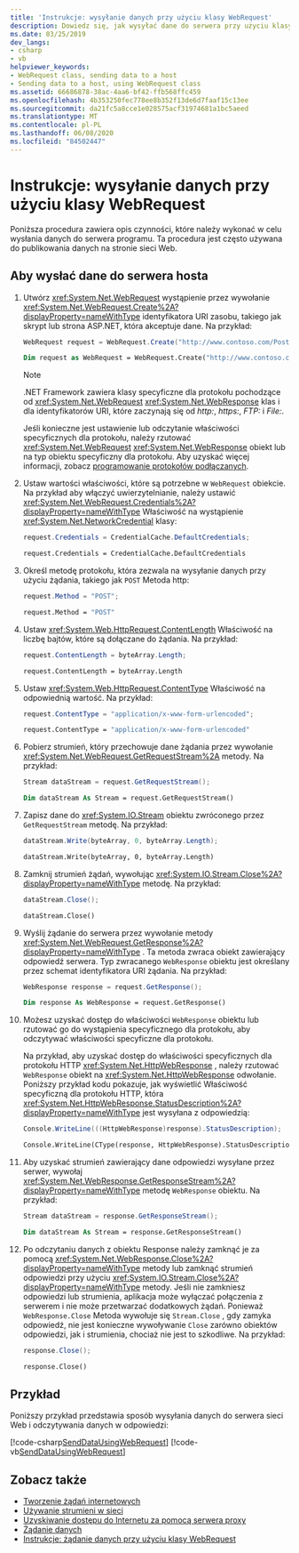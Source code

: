 ```yaml
---
title: 'Instrukcje: wysyłanie danych przy użyciu klasy WebRequest'
description: Dowiedz się, jak wysyłać dane do serwera przy użyciu klasy WebRequest w .NET Framework. Ta procedura jest często używana do publikowania danych na stronie sieci Web.
ms.date: 03/25/2019
dev_langs:
- csharp
- vb
helpviewer_keywords:
- WebRequest class, sending data to a host
- Sending data to a host, using WebRequest class
ms.assetid: 66686878-38ac-4aa6-bf42-ffb568ffc459
ms.openlocfilehash: 4b353250fec778ee8b352f13de6d7faaf15c13ee
ms.sourcegitcommit: da21fc5a8cce1e028575acf31974681a1bc5aeed
ms.translationtype: MT
ms.contentlocale: pl-PL
ms.lasthandoff: 06/08/2020
ms.locfileid: "84502447"
---
```

# <a name="how-to-send-data-by-using-the-webrequest-class"></a>Instrukcje: wysyłanie danych przy użyciu klasy WebRequest

Poniższa procedura zawiera opis czynności, które należy wykonać w celu wysłania danych do serwera programu. Ta procedura jest często używana do publikowania danych na stronie sieci Web.

## <a name="to-send-data-to-a-host-server"></a>Aby wysłać dane do serwera hosta

1. Utwórz <xref:System.Net.WebRequest> wystąpienie przez wywołanie <xref:System.Net.WebRequest.Create%2A?displayProperty=nameWithType> identyfikatora URI zasobu, takiego jak skrypt lub strona ASP.NET, która akceptuje dane. Na przykład:

    ```csharp
    WebRequest request = WebRequest.Create("http://www.contoso.com/PostAccepter.aspx");
    ```

    ```vb
    Dim request as WebRequest = WebRequest.Create("http://www.contoso.com/PostAccepter.aspx")
    ```

    > [!NOTE]
    > .NET Framework zawiera klasy specyficzne dla protokołu pochodzące od <xref:System.Net.WebRequest> <xref:System.Net.WebResponse> klas i dla identyfikatorów URI, które zaczynają się od *http:*, *https:*, *FTP:* i *File:*.

    Jeśli konieczne jest ustawienie lub odczytanie właściwości specyficznych dla protokołu, należy rzutować <xref:System.Net.WebRequest> <xref:System.Net.WebResponse> obiekt lub na typ obiektu specyficzny dla protokołu. Aby uzyskać więcej informacji, zobacz [programowanie protokołów podłączanych](programming-pluggable-protocols.md).

2. Ustaw wartości właściwości, które są potrzebne w `WebRequest` obiekcie. Na przykład aby włączyć uwierzytelnianie, należy ustawić <xref:System.Net.WebRequest.Credentials%2A?displayProperty=nameWithType> Właściwość na wystąpienie <xref:System.Net.NetworkCredential> klasy:

    ```csharp
    request.Credentials = CredentialCache.DefaultCredentials;
    ```

    ```vb
    request.Credentials = CredentialCache.DefaultCredentials
    ```

3. Określ metodę protokołu, która zezwala na wysyłanie danych przy użyciu żądania, takiego jak `POST` Metoda http:

    ```csharp
    request.Method = "POST";
    ```

    ```vb
    request.Method = "POST"
    ```

4. Ustaw <xref:System.Web.HttpRequest.ContentLength> Właściwość na liczbę bajtów, które są dołączane do żądania. Na przykład:

    ```csharp
    request.ContentLength = byteArray.Length;
    ```

    ```vb
    request.ContentLength = byteArray.Length
    ```

5. Ustaw <xref:System.Web.HttpRequest.ContentType> Właściwość na odpowiednią wartość. Na przykład:

    ```csharp
    request.ContentType = "application/x-www-form-urlencoded";
    ```

    ```vb
    request.ContentType = "application/x-www-form-urlencoded"
    ```

6. Pobierz strumień, który przechowuje dane żądania przez wywołanie <xref:System.Net.WebRequest.GetRequestStream%2A> metody. Na przykład:

    ```csharp
    Stream dataStream = request.GetRequestStream();
    ```

    ```vb
    Dim dataStream As Stream = request.GetRequestStream()
    ```

7. Zapisz dane do <xref:System.IO.Stream> obiektu zwróconego przez `GetRequestStream` metodę. Na przykład:

    ```csharp
    dataStream.Write(byteArray, 0, byteArray.Length);
    ```

    ```vb
    dataStream.Write(byteArray, 0, byteArray.Length)
    ```

8. Zamknij strumień żądań, wywołując <xref:System.IO.Stream.Close%2A?displayProperty=nameWithType> metodę. Na przykład:

    ```csharp
    dataStream.Close();
    ```

    ```vb
    dataStream.Close()
    ```

9. Wyślij żądanie do serwera przez wywołanie metody <xref:System.Net.WebRequest.GetResponse%2A?displayProperty=nameWithType> . Ta metoda zwraca obiekt zawierający odpowiedź serwera. Typ zwracanego `WebResponse` obiektu jest określany przez schemat identyfikatora URI żądania. Na przykład:

    ```csharp
    WebResponse response = request.GetResponse();
    ```

    ```vb
    Dim response As WebResponse = request.GetResponse()
    ```

10. Możesz uzyskać dostęp do właściwości `WebResponse` obiektu lub rzutować go do wystąpienia specyficznego dla protokołu, aby odczytywać właściwości specyficzne dla protokołu.

    Na przykład, aby uzyskać dostęp do właściwości specyficznych dla protokołu HTTP <xref:System.Net.HttpWebResponse> , należy rzutować `WebResponse` obiekt na <xref:System.Net.HttpWebResponse> odwołanie. Poniższy przykład kodu pokazuje, jak wyświetlić Właściwość specyficzną dla protokołu HTTP, która <xref:System.Net.HttpWebResponse.StatusDescription%2A?displayProperty=nameWithType> jest wysyłana z odpowiedzią:

    ```csharp
    Console.WriteLine(((HttpWebResponse)response).StatusDescription);
    ```

    ```vb
    Console.WriteLine(CType(response, HttpWebResponse).StatusDescription)
    ```

11. Aby uzyskać strumień zawierający dane odpowiedzi wysyłane przez serwer, wywołaj <xref:System.Net.WebResponse.GetResponseStream%2A?displayProperty=nameWithType> metodę `WebResponse` obiektu. Na przykład:

    ```csharp
    Stream dataStream = response.GetResponseStream();
    ```

    ```vb
    Dim dataStream As Stream = response.GetResponseStream()
    ```

12. Po odczytaniu danych z obiektu Response należy zamknąć je za pomocą <xref:System.Net.WebResponse.Close%2A?displayProperty=nameWithType> metody lub zamknąć strumień odpowiedzi przy użyciu <xref:System.IO.Stream.Close%2A?displayProperty=nameWithType> metody. Jeśli nie zamkniesz odpowiedzi lub strumienia, aplikacja może wyłączać połączenia z serwerem i nie może przetwarzać dodatkowych żądań. Ponieważ `WebResponse.Close` Metoda wywołuje się `Stream.Close` , gdy zamyka odpowiedź, nie jest konieczne wywoływanie `Close` zarówno obiektów odpowiedzi, jak i strumienia, chociaż nie jest to szkodliwe. Na przykład:

    ```csharp
    response.Close();
    ```

    ```vb
    response.Close()
    ```

## <a name="example"></a>Przykład

Poniższy przykład przedstawia sposób wysyłania danych do serwera sieci Web i odczytywania danych w odpowiedzi:

[!code-csharp[SendDataUsingWebRequest](../../../samples/snippets/csharp/VS_Snippets_Network/SendDataUsingWebRequest/cs/WebRequestPostExample.cs)]
[!code-vb[SendDataUsingWebRequest](../../../samples/snippets/visualbasic/VS_Snippets_Network/SendDataUsingWebRequest/vb/WebRequestPostExample.vb)]

## <a name="see-also"></a>Zobacz także

- [Tworzenie żądań internetowych](creating-internet-requests.md)
- [Używanie strumieni w sieci](using-streams-on-the-network.md)
- [Uzyskiwanie dostępu do Internetu za pomocą serwera proxy](accessing-the-internet-through-a-proxy.md)
- [Żądanie danych](requesting-data.md)
- [Instrukcje: żądanie danych przy użyciu klasy WebRequest](how-to-request-data-using-the-webrequest-class.md)
